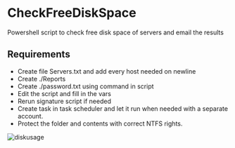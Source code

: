 # CheckFreeDiskSpace
Powershell script to check free disk space of servers and email the results 

## Requirements
- Create file Servers.txt and add every host needed on newline
- Create ./Reports
- Create ./password.txt using command in script
- Edit the script and fill in the vars
- Rerun signature script if needed
- Create task in task scheduler and let it run when needed with a separate account.
- Protect the folder and contents with correct NTFS rights. 

![diskusage](https://user-images.githubusercontent.com/12066560/90506557-c497b300-e154-11ea-80d7-f7dc2b4b8725.png)
